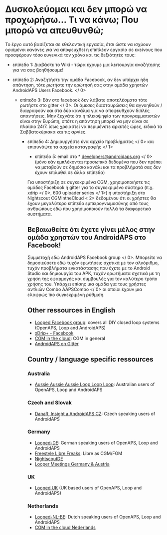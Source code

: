 # Δυσκολεύομαι και δεν μπορώ να προχωρήσω... Τι να κάνω; Που μπορώ να απευθυνθώ;

Το έργο αυτό βασίζεται σε εθελοντική εργασία, έτσι ώστε να ισχύουν ορισμένοι κανόνες για να αποφευχθεί η επιπλέον εργασία σε εκείνους που προσφέρουν τόσο ευγενικά τον χρόνο και τις δεξιότητές τους:

* επίπεδο 1: Διαβάστε το Wiki - τώρα έχουμε μια λειτουργία αναζήτησης για να σας βοηθήσουμε!
* επίπεδο 2: Αναζητήστε την ομάδα Facebook, αν δεν υπάρχει ήδη απάντηση, τότε ρωτήστε την ερώτησή σας στην ομάδα χρηστών  AndroidAPS Users Facebook. </ 0></li> 
    
    * επίπεδο 3: Εάν στο facebook δεν λάβατε αποτελέσματα τότε ρωτήστε στο  gitter </ 0>. Οι άμεσες διασταυρώσεις θα αγνοηθούν / διαγραφούν και στα δύο κανάλια για να αποφευθχούν διπλές απαντήσεις. Μην ξεχνάτε ότι η πλειοψηφία των προγραμματιστών είναι στην Ευρώπη, οπότε η απάντηση μπορεί να μην είναι σε πλαίσιο 24/7. ίσως χρειαστεί να περιμένετε αρκετές ώρες, ειδικά τα Σαββατοκύριακα και τις αργίες.</li> 
        
        * επίπεδο 4: Δημιουργήστε ένα αρχείο  προβλήματος </ 0> και επισυνάψτε τα αρχεία καταγραφής  </ 1></li> 
            
            * επίπεδο 5: email στο * developers@androidaps.org </ 0> (μόνο εάν εμπλέκονται προσωπικά δεδομένα που δεν πρέπει να μεταβούν σε δημόσιο κανάλι και τα προβλήματά σας δεν έχουν επιλυθεί σε άλλα επίπεδα)</li> </ul> 
                
                Για υποστήριξη σε συγκεκριμένα CGM, χρησιμοποιήστε τις ομάδες Facebook ή gitter για το συγκεκριμένο σύστημα (π.χ.  xdrip </ 0>,  600 uploader series </ 1>) ή υποστήριξη στο Nightscout  CGMintheCloud < 2> δεδομένου ότι οι χρήστες θα έχουν μεγαλύτερο επίπεδο εμπειρογνωμοσύνης από τους ανθρώπους εδώ που χρησιμοποιούν πολλά τα διαφορετικά συστήματα.</p> 
                
                ## Βεβαιωθείτε ότι έχετε γίνει μέλος στην ομάδα χρηστών του AndroidAPS στο Facebook!
                
                Συμμετοχή εδώ  AndroidAPS Facebook group </ 0>. Μπορείτε να δημοσιεύσετε εδώ τυχόν ερωτήσεις σχετικά με τον αλγόριθμο, τυχόν προβλήματα εγκατάστασης που έχετε με το Android Studio και δημιουργία του APK, τυχόν ερωτήματα σχετικά με τη χρήση της εφαρμογής και συμβουλές για τον καλύτερο τρόπο χρήσης του. Υπάρχει επίσης μια ομάδα για τους χρήστες αντλιών Combo  AAPSCombo </ 0> οι οποίοι έχουν μια ελαφρώς πιο συγκεκριμένη ρύθμιση.</p> 
                
                ## Other ressources in English
                
                * [Looped Facebook group](https://www.facebook.com/groups/TheLoopedGroup): covers all DIY closed loop systems (OpenAPS, Loop and AndroidAPS)
                * [xDrip+ - Facebook](https://www.facebook.com/groups/xDripG5/)
                * [CGM in the cloud](https://www.facebook.com/groups/cgminthecloud/): CGM in general
                * [AndroidAPS on Gitter](https://gitter.im/MilosKozak/AndroidAPS)
                
                ## Country / language specific ressources
                
                ### Australia
                
                * [Aussie Aussie Aussie Loop Loop Loop](https://www.facebook.com/groups/AussieLooping/): Australian users of OpenAPS, Loop and AndroidAPS
                
                ### Czech and Slovak
                
                * [DanaR, Insight a AndroidAPS CZ](https://www.facebook.com/groups/AndroidAPSCZ/): Czech speaking users of AndroidAPS
                
                ### Germany
                
                * [Looped-DE](https://www.facebook.com/groups/loopedDE/): German speaking users of OpenAPS, Loop and AndroidAPS
                * [Freestyle Libre Freaks](https://www.facebook.com/groups/FreestyleLibreFreaks/): Libre as CGM/FGM
                * [NightscoutDE](https://www.facebook.com/groups/nightscoutDE/)
                * [Looper Meetings Germany & Austria](http://loopertreffen.androidaps.de)
                
                ### UK
                
                * [Looped UK](https://www.facebook.com/groups/LoopedUK/) (UK based users of OpenAPS, Loop and AndroidAPS)
                
                ### Netherlands
                
                * [Looped-NL-BE](https://www.facebook.com/groups/117102135652893): Dutch speaking users of OpenAPS, Loop and AndroidAPS
                * [CGM in the cloud Nederlands](https://www.facebook.com/groups/1764754560436596)